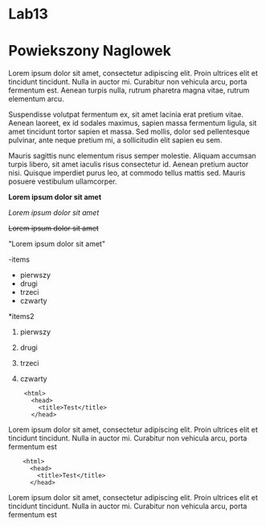 # Lab13
# Powiekszony Naglowek

Lorem ipsum dolor sit amet, consectetur adipiscing elit. Proin ultrices elit et tincidunt tincidunt. Nulla in auctor mi. Curabitur non vehicula arcu, porta fermentum est. Aenean turpis nulla, rutrum pharetra magna vitae, rutrum elementum arcu.

Suspendisse volutpat fermentum ex, sit amet lacinia erat pretium vitae. Aenean laoreet, ex id sodales maximus, sapien massa fermentum ligula, sit amet tincidunt tortor sapien et massa. Sed mollis, dolor sed pellentesque pulvinar, ante neque pretium mi, a sollicitudin elit sapien eu sem. 

Mauris sagittis nunc elementum risus semper molestie. Aliquam accumsan turpis libero, sit amet iaculis risus consectetur id. Aenean pretium auctor nisi. Quisque imperdiet purus leo, at commodo tellus mattis sed. Mauris posuere vestibulum ullamcorper.

**Lorem ipsum dolor sit amet**

*Lorem ipsum dolor sit amet*

~~Lorem ipsum dolor sit amet~~

"Lorem ipsum dolor sit amet"

-items
  - pierwszy
  - drugi
  - trzeci
  - czwarty
        
*items2
1. pierwszy
2. drugi
3. trzeci
4. czwarty



        <html>
          <head>
            <title>Test</title>
          </head>
          
Lorem ipsum dolor sit amet, consectetur adipiscing elit. Proin ultrices elit et tincidunt tincidunt. Nulla in auctor mi. Curabitur non vehicula arcu, porta fermentum est

        <html>
          <head>
            <title>Test</title>
          </head>
Lorem ipsum dolor sit amet, consectetur adipiscing elit. Proin ultrices elit et tincidunt tincidunt. Nulla in auctor mi. Curabitur non vehicula arcu, porta fermentum est



